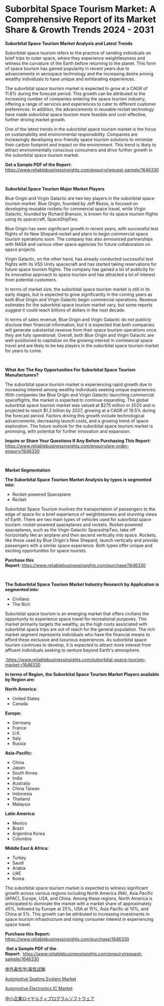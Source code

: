 <p><h1>Suborbital Space Tourism Market: A Comprehensive Report of its Market Share & Growth Trends 2024 - 2031</h1></p><p><strong>Suborbital Space Tourism Market Analysis and Latest Trends</strong></p>
<p><p>Suborbital space tourism refers to the practice of sending individuals on brief trips to outer space, where they experience weightlessness and witness the curvature of the Earth before returning to the planet. This form of space tourism has gained popularity in recent years due to advancements in aerospace technology and the increasing desire among wealthy individuals to have unique and exhilarating experiences.</p><p>The suborbital space tourism market is expected to grow at a CAGR of 11.6% during the forecast period. This growth can be attributed to the increasing number of companies entering the space tourism industry, offering a range of services and experiences to cater to different customer preferences. In addition, the advancements in reusable rocket technology have made suborbital space tourism more feasible and cost-effective, further driving market growth.</p><p>One of the latest trends in the suborbital space tourism market is the focus on sustainability and environmental responsibility. Companies are increasingly developing eco-friendly space tourism solutions to minimize their carbon footprint and impact on the environment. This trend is likely to attract environmentally conscious consumers and drive further growth in the suborbital space tourism market.</p></p>
<p><strong>Get a Sample PDF of the Report:&nbsp;</strong> <a href="https://www.reliablebusinessinsights.com/enquiry/request-sample/1646330">https://www.reliablebusinessinsights.com/enquiry/request-sample/1646330</a></p>
<p>&nbsp;</p>
<p><strong>Suborbital Space Tourism Major Market Players</strong></p>
<p><p>Blue Origin and Virgin Galactic are two key players in the suborbital space tourism market. Blue Origin, founded by Jeff Bezos, is focused on developing reusable rockets for commercial space travel, while Virgin Galactic, founded by Richard Branson, is known for its space tourism flights using its spacecraft, SpaceShipTwo.</p><p>Blue Origin has seen significant growth in recent years, with successful test flights of its New Shepard rocket and plans to begin commercial space tourism operations soon. The company has also announced partnerships with NASA and various other space agencies for future collaboration on space projects.</p><p>Virgin Galactic, on the other hand, has already conducted successful test flights with its VSS Unity spacecraft and has started taking reservations for future space tourism flights. The company has gained a lot of publicity for its innovative approach to space tourism and has attracted a lot of interest from potential customers.</p><p>In terms of market size, the suborbital space tourism market is still in its early stages, but is expected to grow significantly in the coming years as both Blue Origin and Virgin Galactic begin commercial operations. Revenue estimates for the suborbital space tourism market vary, but some reports suggest it could reach billions of dollars in the next decade.</p><p>In terms of sales revenue, Blue Origin and Virgin Galactic do not publicly disclose their financial information, but it is expected that both companies will generate substantial revenue from their space tourism operations once they are fully operational. Overall, both Blue Origin and Virgin Galactic are well-positioned to capitalize on the growing interest in commercial space travel and are likely to be key players in the suborbital space tourism market for years to come.</p></p>
<p>&nbsp;</p>
<p><strong>What Are The Key Opportunities For Suborbital Space Tourism Manufacturers?</strong></p>
<p><p>The suborbital space tourism market is experiencing rapid growth due to increasing interest among wealthy individuals seeking unique experiences. With companies like Blue Origin and Virgin Galactic launching commercial spaceflights, the market is expected to continue expanding. The global suborbital space tourism market was valued at $275 million in 2020 and is projected to reach $1.2 billion by 2027, growing at a CAGR of 19.5% during the forecast period. Factors driving this growth include technological advancements, decreasing launch costs, and a growing trend of space exploration. The future outlook for the suborbital space tourism market is promising, with potential for further innovation and expansion.</p></p>
<p><strong>Inquire or Share Your Questions If Any Before Purchasing This Report:</strong> <a href="https://www.reliablebusinessinsights.com/enquiry/pre-order-enquiry/1646330">https://www.reliablebusinessinsights.com/enquiry/pre-order-enquiry/1646330</a></p>
<p>&nbsp;</p>
<p><strong>Market Segmentation</strong></p>
<p><strong>The Suborbital Space Tourism Market Analysis by types is segmented into:</strong></p>
<p><ul><li>Rocket-powered Spaceplane</li><li>Rocket</li></ul></p>
<p><p>Suborbital Space Tourism involves the transportation of passengers to the edge of space for a brief experience of weightlessness and stunning views of Earth. There are two main types of vehicles used for suborbital space tourism: rocket-powered spaceplanes and rockets. Rocket-powered spaceplanes, such as the Virgin Galactic SpaceshipTwo, take off horizontally like an airplane and then ascend vertically into space. Rockets, like those used by Blue Origin's New Shepard, launch vertically and provide passengers with a similar space experience. Both types offer unique and exciting opportunities for space tourists.</p></p>
<p><strong>Purchase this Report:&nbsp;</strong><a href="https://www.reliablebusinessinsights.com/purchase/1646330">https://www.reliablebusinessinsights.com/purchase/1646330</a></p>
<p>&nbsp;</p>
<p><strong>The Suborbital Space Tourism Market Industry Research by Application is segmented into:</strong></p>
<p><ul><li>Civilians</li><li>The Rich</li></ul></p>
<p><p>Suborbital space tourism is an emerging market that offers civilians the opportunity to experience space travel for recreational purposes. This market primarily targets the wealthy, as the high costs associated with suborbital space trips are out of reach for the general population. The rich market segment represents individuals who have the financial means to afford these exclusive and luxurious experiences. As suborbital space tourism continues to develop, it is expected to attract more interest from affluent individuals seeking to venture beyond Earth's atmosphere.</p></p>
<p><a href="https://www.reliablebusinessinsights.com/suborbital-space-tourism-market-r1646330">&nbsp;https://www.reliablebusinessinsights.com/suborbital-space-tourism-market-r1646330</a></p>
<p><strong>In terms of Region, the Suborbital Space Tourism Market Players available by Region are:</strong></p>
<p>
    <p> <strong> North America: </strong>
        <ul>
            <li>United States</li>
            <li>Canada</li>
        </ul>
        </p> 
    <p> <strong> Europe: </strong>
        <ul>
            <li>Germany</li>
            <li>France</li>
            <li>U.K.</li>
            <li>Italy</li>
            <li>Russia</li>
        </ul>
        </p> 
    <p> <strong> Asia-Pacific: </strong>
        <ul>
            <li>China</li>
            <li>Japan</li>
            <li>South Korea</li>
            <li>India</li>
            <li>Australia</li>
            <li>China Taiwan</li>
            <li>Indonesia</li>
            <li>Thailand</li>
            <li>Malaysia</li>
        </ul>
        </p> 
    <p> <strong> Latin America: </strong>
        <ul>
            <li>Mexico</li>
            <li>Brazil</li>
            <li>Argentina Korea</li>
            <li>Colombia</li>
        </ul>
        </p> 
    <p> <strong> Middle East & Africa: </strong>
        <ul>
            <li>Turkey</li>
            <li>Saudi</li>
            <li>Arabia</li>
            <li>UAE</li>
            <li>Korea</li>
        </ul>
    </p>
    </p>
<p><p>The suborbital space tourism market is expected to witness significant growth across various regions including North America (NA), Asia Pacific (APAC), Europe, USA, and China. Among these regions, North America is anticipated to dominate the market with a market share of approximately 45%, followed by Europe at 25%, USA at 15%, Asia Pacific at 10%, and China at 5%. This growth can be attributed to increasing investments in space tourism infrastructure and rising consumer interest in experiencing space travel.</p></p>
<p><strong>Purchase this Report: </strong><a href="https://www.reliablebusinessinsights.com/purchase/1646330">https://www.reliablebusinessinsights.com/purchase/1646330</a></p>
<p>&nbsp;<strong>Get a Sample PDF of the Report:&nbsp;&nbsp;</strong><a href="https://www.reliablebusinessinsights.com/enquiry/request-sample/1646330">https://www.reliablebusinessinsights.com/enquiry/request-sample/1646330</a></p>
<p><strong></strong></p>
<p><p><a href="https://github.com/marbadji/Market-Research-Report-List-2/blob/main/2578544181668.md">体外毒性学/毒性試験</a></p><p><a href="https://github.com/moyahfrancoestellec51j635wcx/Market-Research-Report-List-3/blob/main/automotive-seating-system-market.md">Automotive Seating System Market</a></p><p><a href="https://github.com/JuliaFadel1922/Market-Research-Report-List-1/blob/main/automotive-electronics-ic-market.md">Automotive Electronics IC Market</a></p><p><a href="https://github.com/ddwcuskozol07187/Market-Research-Report-List-3/blob/main/1010411181667.md">中小企業ロイヤルティプログラムソフトウェア</a></p></p>